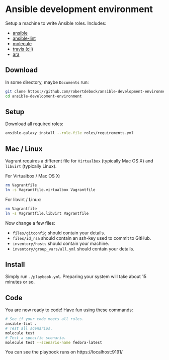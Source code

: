 # Ansible development environment

Setup a machine to write Ansible roles. Includes:
- [ansible](https://github.com/ansible)
- [ansible-lint](https://github.com/ansible/ansible-lint)
- [molecule](https://molecule.readthedocs.io/en/latest/)
- [travis (cli)](https://github.com/travis-ci/travis.rb)
- [ara](https://github.com/openstack/ara)

## Download

In some directory, maybe `Documents` run:

```sh
git clone https://github.com/robertdebock/ansible-development-environment
cd ansible-development-environment
```

## Setup

Download all required roles:

```sh
ansible-galaxy install --role-file roles/requirements.yml
```

## Mac / Linux

Vagrant requires a different file for `Virtualbox` (typically Mac OS X) and `libvirt` (typically Linux).

For Virtualbox / Mac OS X:

```sh
rm Vagrantfile
ln -s Vagrantfile.virtualbox Vagrantfile
```

For libvirt / Linux:


```sh
rm Vagrantfile
ln -s Vagrantfile.libvirt Vagrantfile
```

Now change a few files:

- `files/gitconfig` should contain your details.
- `files/id_rsa` should contain an ssh-key used to commit to GitHub.
- `inventory/hosts` should contain your machine.
- `inventory/group_vars/all.yml` should contain your details.

## Install

Simply run `./playbook.yml`. Preparing your system will take about 15 minutes or so.

## Code

You are now ready to code! Have fun using these commands:

```sh
# See if your code meets all rules.
ansible-lint .
# Test all scenarios.
molecule test
# Test a specific scenario.
molecule test --scenario-name fedora-latest
```

You can see the playbook runs on https://localhost:9191/
